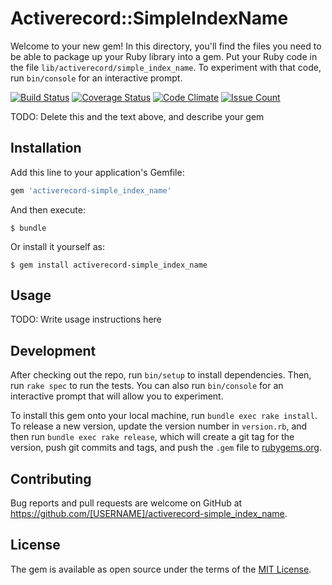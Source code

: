 # Activerecord::SimpleIndexName

Welcome to your new gem! In this directory, you'll find the files you need to be able to package up your Ruby library into a gem. Put your Ruby code in the file `lib/activerecord/simple_index_name`. To experiment with that code, run `bin/console` for an interactive prompt.

[![Build Status](https://travis-ci.org/sue445/activerecord-simple_index_name.svg?branch=master)](https://travis-ci.org/sue445/activerecord-simple_index_name)
[![Coverage Status](https://coveralls.io/repos/sue445/activerecord-simple_index_name/badge.svg?branch=master&service=github)](https://coveralls.io/github/sue445/activerecord-simple_index_name?branch=master)
[![Code Climate](https://codeclimate.com/github/sue445/activerecord-simple_index_name/badges/gpa.svg)](https://codeclimate.com/github/sue445/activerecord-simple_index_name)
[![Issue Count](https://codeclimate.com/github/sue445/activerecord-simple_index_name/badges/issue_count.svg)](https://codeclimate.com/github/sue445/activerecord-simple_index_name)

TODO: Delete this and the text above, and describe your gem

## Installation

Add this line to your application's Gemfile:

```ruby
gem 'activerecord-simple_index_name'
```

And then execute:

    $ bundle

Or install it yourself as:

    $ gem install activerecord-simple_index_name

## Usage

TODO: Write usage instructions here

## Development

After checking out the repo, run `bin/setup` to install dependencies. Then, run `rake spec` to run the tests. You can also run `bin/console` for an interactive prompt that will allow you to experiment.

To install this gem onto your local machine, run `bundle exec rake install`. To release a new version, update the version number in `version.rb`, and then run `bundle exec rake release`, which will create a git tag for the version, push git commits and tags, and push the `.gem` file to [rubygems.org](https://rubygems.org).

## Contributing

Bug reports and pull requests are welcome on GitHub at https://github.com/[USERNAME]/activerecord-simple_index_name.


## License

The gem is available as open source under the terms of the [MIT License](http://opensource.org/licenses/MIT).

